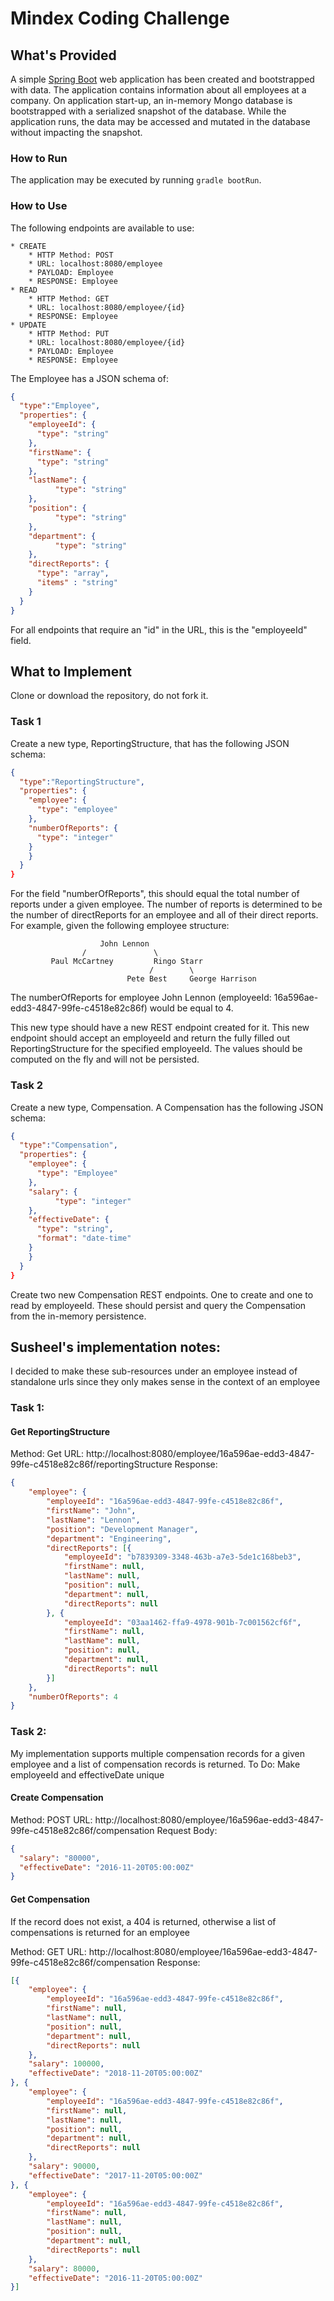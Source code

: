# Mindex Coding Challenge
## What's Provided
A simple [Spring Boot](https://projects.spring.io/spring-boot/) web application has been created and bootstrapped 
with data. The application contains information about all employees at a company. On application start-up, an in-memory 
Mongo database is bootstrapped with a serialized snapshot of the database. While the application runs, the data may be
accessed and mutated in the database without impacting the snapshot.

### How to Run
The application may be executed by running `gradle bootRun`.

### How to Use
The following endpoints are available to use:
```
* CREATE
    * HTTP Method: POST 
    * URL: localhost:8080/employee
    * PAYLOAD: Employee
    * RESPONSE: Employee
* READ
    * HTTP Method: GET 
    * URL: localhost:8080/employee/{id}
    * RESPONSE: Employee
* UPDATE
    * HTTP Method: PUT 
    * URL: localhost:8080/employee/{id}
    * PAYLOAD: Employee
    * RESPONSE: Employee
```
The Employee has a JSON schema of:
```json
{
  "type":"Employee",
  "properties": {
    "employeeId": {
      "type": "string"
    },
    "firstName": {
      "type": "string"
    },
    "lastName": {
          "type": "string"
    },
    "position": {
          "type": "string"
    },
    "department": {
          "type": "string"
    },
    "directReports": {
      "type": "array",
      "items" : "string"
    }
  }
}
```
For all endpoints that require an "id" in the URL, this is the "employeeId" field.

## What to Implement
Clone or download the repository, do not fork it.

### Task 1
Create a new type, ReportingStructure, that has the following JSON schema:
```json
{
  "type":"ReportingStructure",
  "properties": {
    "employee": {
      "type": "employee"
    },
    "numberOfReports": {
      "type": "integer"
    }
    }
  }
}
```
For the field "numberOfReports", this should equal the total number of reports under a given employee. The number of 
reports is determined to be the number of directReports for an employee and all of their direct reports. For example, 
given the following employee structure:
```
                    John Lennon
                /               \
         Paul McCartney         Ringo Starr
                               /        \
                          Pete Best     George Harrison
```
The numberOfReports for employee John Lennon (employeeId: 16a596ae-edd3-4847-99fe-c4518e82c86f) would be equal to 4. 

This new type should have a new REST endpoint created for it. This new endpoint should accept an employeeId and return 
the fully filled out ReportingStructure for the specified employeeId. The values should be computed on the fly and will 
not be persisted.

### Task 2
Create a new type, Compensation. A Compensation has the following JSON schema:
```json
{
  "type":"Compensation",
  "properties": {
    "employee": {
      "type": "Employee"
    },
    "salary": {
          "type": "integer"
    },
    "effectiveDate": {
      "type": "string",
      "format": "date-time"
    }
    }
  }
}
```
Create two new Compensation REST endpoints. One to create and one to read by employeeId. These should persist and query the Compensation
from the in-memory persistence.

## Susheel's implementation notes:
I decided to make these sub-resources under an employee instead of standalone urls since they only makes sense in the context of an employee

### Task 1:
#### Get ReportingStructure
Method: Get
URL: http://localhost:8080/employee/16a596ae-edd3-4847-99fe-c4518e82c86f/reportingStructure
Response:
```json
{
    "employee": {
        "employeeId": "16a596ae-edd3-4847-99fe-c4518e82c86f",
        "firstName": "John",
        "lastName": "Lennon",
        "position": "Development Manager",
        "department": "Engineering",
        "directReports": [{
            "employeeId": "b7839309-3348-463b-a7e3-5de1c168beb3",
            "firstName": null,
            "lastName": null,
            "position": null,
            "department": null,
            "directReports": null
        }, {
            "employeeId": "03aa1462-ffa9-4978-901b-7c001562cf6f",
            "firstName": null,
            "lastName": null,
            "position": null,
            "department": null,
            "directReports": null
        }]
    },
    "numberOfReports": 4
}
```

### Task 2:
My implementation supports multiple compensation records for a given employee and a list of compensation records is returned.
To Do: Make employeeId and effectiveDate unique

#### Create Compensation

Method: POST
URL: http://localhost:8080/employee/16a596ae-edd3-4847-99fe-c4518e82c86f/compensation
Request Body:
```json
{
  "salary": "80000", 
  "effectiveDate": "2016-11-20T05:00:00Z"
}
```

#### Get Compensation
If the record does not exist, a 404 is returned, otherwise a list of compensations is returned for an employee

Method: GET
URL: http://localhost:8080/employee/16a596ae-edd3-4847-99fe-c4518e82c86f/compensation
Response:
```json
[{
    "employee": {
        "employeeId": "16a596ae-edd3-4847-99fe-c4518e82c86f",
        "firstName": null,
        "lastName": null,
        "position": null,
        "department": null,
        "directReports": null
    },
    "salary": 100000,
    "effectiveDate": "2018-11-20T05:00:00Z"
}, {
    "employee": {
        "employeeId": "16a596ae-edd3-4847-99fe-c4518e82c86f",
        "firstName": null,
        "lastName": null,
        "position": null,
        "department": null,
        "directReports": null
    },
    "salary": 90000,
    "effectiveDate": "2017-11-20T05:00:00Z"
}, {
    "employee": {
        "employeeId": "16a596ae-edd3-4847-99fe-c4518e82c86f",
        "firstName": null,
        "lastName": null,
        "position": null,
        "department": null,
        "directReports": null
    },
    "salary": 80000,
    "effectiveDate": "2016-11-20T05:00:00Z"
}]
```
